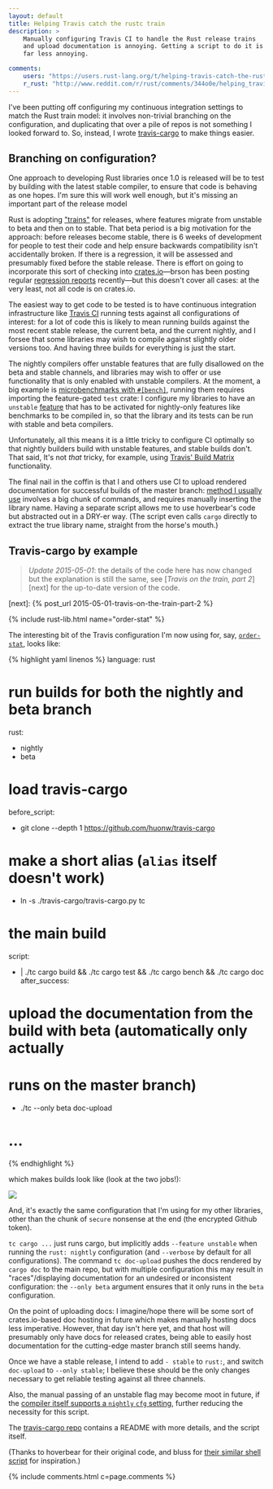 ```yaml
---
layout: default
title: Helping Travis catch the rustc train
description: >
    Manually configuring Travis CI to handle the Rust release trains
    and upload documentation is annoying. Getting a script to do it is
    far less annoying.

comments:
    users: "https://users.rust-lang.org/t/helping-travis-catch-the-rustc-train/1167"
    r_rust: "http://www.reddit.com/r/rust/comments/344o0e/helping_travis_catch_the_rustc_train/"
---
```


I've been putting off configuring my continuous integration settings
to match the Rust train model: it involves non-trivial branching on
the configuration, and duplicating that over a pile of repos is not
something I looked forward to. So, instead, I wrote
[travis-cargo](https://github.com/huonw/travis-cargo) to make things
easier.

## Branching on configuration?

One approach to developing Rust libraries once 1.0 is released will be
to test by building with the latest stable compiler, to ensure that
code is behaving as one hopes. I'm sure this will work well enough, but it's missing an important part of the release model

Rust is adopting ["trains"][train] for releases, where features migrate
from unstable to beta and then on to stable. That beta period is a big
motivation for the approach: before releases become stable, there is 6
weeks of development for people to test their code and help ensure
backwards compatibility isn't accidentally broken. If there is a
regression, it will be assessed and presumably fixed before the stable
release. There is effort on going to incorporate this sort of checking
into [crates.io][crates]&mdash;brson has been posting regular
[regression reports][regress] recently&mdash;but this doesn't cover
all cases: at the very least, not all code is on crates.io.

[train]: http://blog.rust-lang.org/2014/10/30/Stability.html
[crates]: https://crates.io/
[regress]: https://internals.rust-lang.org/t/regression-report-beta-2015-04-03-vs-nightly-2015-04-24/1967

The easiest way to get code to be tested is to have continuous
integration infrastructure like [Travis CI](https://travis-ci.org/)
running tests against all configurations of interest: for a lot of
code this is likely to mean running builds against the most recent
stable release, the current beta, and the current nightly, and I
forsee that some libraries may wish to compile against slightly older
versions too. And having three builds for everything is just the start.

The nightly compilers offer unstable features that are fully
disallowed on the beta and stable channels, and libraries may wish to
offer or use functionality that is only enabled with unstable
compilers. At the moment, a big example is
[microbenchmarks with `#[bench]`][bench], running them requires
importing the feature-gated `test` crate: I configure my libraries to
have an `unstable` [feature][feature] that has to be activated for
nightly-only features like benchmarks to be compiled in, so that the
library and its tests can be run with stable and beta compilers.

[bench]: http://doc.rust-lang.org/nightly/book/benchmark-tests.html
[feature]: http://doc.crates.io/manifest.html#the-[features]-section

Unfortunately, all this means it is a little tricky to configure CI
optimally so that nightly builders build with unstable features, and
stable builds don't. That said, It's not *that* tricky, for example, using
[Travis' Build Matrix][matrix] functionality.

[matrix]: http://docs.travis-ci.com/user/build-configuration/#The-Build-Matrix

The final nail in the coffin is that I and others use CI to upload
rendered documentation for successful builds of the master branch:
[method I usually use][doc-upload] involves a big chunk of commands,
and requires manually inserting the library name. Having a separate
script allows me to use hoverbear's code but abstracted out in a
DRY-er way. (The script even calls `cargo` directly to extract the
true library name, straight from the horse's mouth.)

[doc-upload]: http://www.hoverbear.org/2015/03/07/rust-travis-github-pages/

## Travis-cargo by example

> *Update 2015-05-01*: the details of the code here has now changed
> but the explanation is still the same, see
> [*Travis on the train, part 2*][next] for the up-to-date version of
> the code.

[next]: {% post_url 2015-05-01-travis-on-the-train-part-2 %}

{% include rust-lib.html name="order-stat" %}

The interesting bit of the Travis configuration I'm now using for,
say,
[`order-stat`](https://github.com/huonw/order-stat/blob/eb6fd83/.travis.yml),
looks like:

{% highlight yaml linenos %}
language: rust
# run builds for both the nightly and beta branch
rust:
  - nightly
  - beta

# load travis-cargo
before_script:
  - git clone --depth 1 https://github.com/huonw/travis-cargo
  # make a short alias (`alias` itself doesn't work)
  - ln -s ./travis-cargo/travis-cargo.py tc

# the main build
script:
  - |
      ./tc cargo build &&
      ./tc cargo test &&
      ./tc cargo bench &&
      ./tc cargo doc
after_success:
  # upload the documentation from the build with beta (automatically only actually
  # runs on the master branch)
  - ./tc --only beta doc-upload

# ...
{% endhighlight %}

which makes builds look like (look at the two jobs!):

[![](travis.png)](travis.png)

And, it's exactly the same configuration that I'm using for my other
libraries, other than the chunk of `secure` nonsense at the end (the
encrypted Github token).

`tc cargo ...` just runs cargo, but implicitly adds `--feature
unstable` when running the `rust: nightly` configuration (and
`--verbose` by default for all configurations). The command `tc
doc-upload` pushes the docs rendered by `cargo doc` to the main repo,
but with multiple configuration this may result in "races"/displaying
documentation for an undesired or inconsistent configuration: the
`--only beta` argument ensures that it only runs in the `beta`
configuration.

On the point of uploading docs: I imagine/hope there will be some sort
of crates.io-based doc hosting in future which makes manually hosting
docs less imperative. However, that day isn't here yet, and that host
will presumably only have docs for released crates, being able to
easily host documentation for the cutting-edge master branch still
seems handy.

Once we have a stable release, I intend to add `- stable` to `rust:`,
and switch `doc-upload` to `--only stable`; I believe these should be
the only changes necessary to get reliable testing against all three
channels.

Also, the manual passing of an unstable flag may become moot in
future, if the
[compiler itself supports a `nightly` `cfg` setting][cfgnightly],
further reducing the necessity for this script.

[cfgnightly]: https://internals.rust-lang.org/t/setting-cfg-nightly-on-nightly-by-default/1893

The [travis-cargo repo](https://github.com/huonw/travis-cargo)
contains a README with more details, and the script itself.

(Thanks to hoverbear for their original code, and bluss for
[their similar shell script](https://users.rust-lang.org/t/psa-1-0-0-beta-2-is-out/1019/13)
for inspiration.)

{% include comments.html c=page.comments %}
